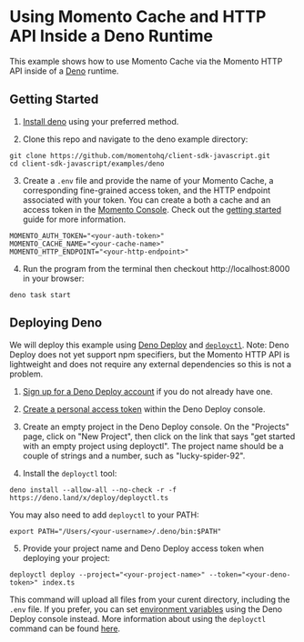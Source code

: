 # Using Momento Cache and HTTP API Inside a Deno Runtime

This example shows how to use Momento Cache via the Momento HTTP API inside of a [Deno](https://deno.land/) runtime.

## Getting Started

1. [Install deno](https://deno.land/manual@v1.36.1/getting_started/installation) using your preferred method.

2. Clone this repo and navigate to the deno example directory:
  ```
  git clone https://github.com/momentohq/client-sdk-javascript.git
  cd client-sdk-javascript/examples/deno
  ```

3. Create a `.env` file and provide the name of your Momento Cache, a corresponding fine-grained access token, and the HTTP endpoint associated with your token. You can create a both a cache and an access token in the [Momento Console](https://console.gomomento.com/). Check out the [getting started](https://docs.momentohq.com/getting-started) guide for more information.
  ```
  MOMENTO_AUTH_TOKEN="<your-auth-token>"
  MOMENTO_CACHE_NAME="<your-cache-name>"
  MOMENTO_HTTP_ENDPOINT="<your-http-endpoint>"
  ```

4. Run the program from the terminal then checkout http://localhost:8000 in your browser:
  ```
  deno task start
  ```

## Deploying Deno

We will deploy this example using [Deno Deploy](https://deno.com/deploy/docs/get-started-guide) and [`deployctl`](https://deno.com/deploy/docs/deployctl). Note: Deno Deploy does not yet support npm specifiers, but the Momento HTTP API is lightweight and does not require any external dependencies so this is not a problem.

1. [Sign up for a Deno Deploy account](https://deno.com/deploy) if you do not already have one.

2. [Create a personal access token](https://dash.deno.com/account#access-tokens) within the Deno Deploy console.

3. Create an empty project in the Deno Deploy console. On the "Projects" page, click on "New Project", then click on the link that says "get started with an empty project using deployctl". The project name should be a couple of strings and a number, such as "lucky-spider-92".

4. Install the `deployctl` tool:

  ```
  deno install --allow-all --no-check -r -f https://deno.land/x/deploy/deployctl.ts
  ```

  You may also need to add `deployctl` to your PATH:

  ```
  export PATH="/Users/<your-username>/.deno/bin:$PATH"
  ```

5. Provide your project name and Deno Deploy access token when deploying your project:

  ```
  deployctl deploy --project="<your-project-name>" --token="<your-deno-token>" index.ts
  ```

  This command will upload all files from your curent directory, including the `.env` file. If you prefer, you can set [environment variables](https://deno.com/deploy/docs/environment-variables) using the Deno Deploy console instead. More information about using the `deployctl` command can be found [here](https://deno.com/deploy/docs/deployctl).
